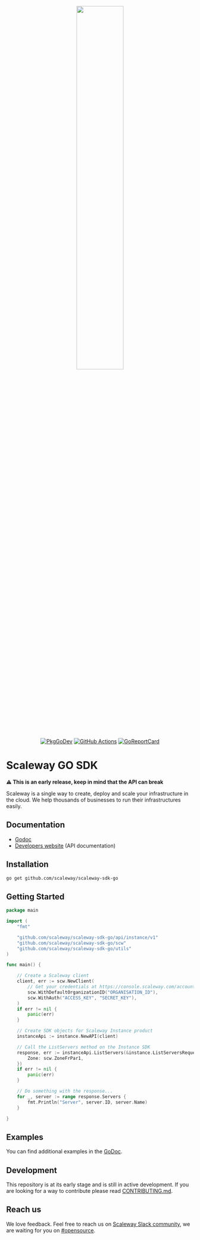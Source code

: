 <p align="center"><img width="50%" src="docs/static_files/sdk-artwork.png" /></p>

<p align="center">
  <a href="https://pkg.go.dev/github.com/scaleway/scaleway-sdk-go?tab=doc"><img src="https://pkg.go.dev/badge/github.com/scaleway/scaleway-sdk-go/" alt="PkgGoDev"></a>
  <a href="https://github.com/scaleway/scaleway-sdk-go/actions?query=workflow%3Apull-request"><img src="https://github.com/scaleway/scaleway-sdk-go/workflows/pull-request/badge.svg" alt="GitHub Actions" /></a>
  <a href="https://goreportcard.com/report/github.com/scaleway/scaleway-sdk-go"><img src="https://goreportcard.com/badge/scaleway/scaleway-sdk-go" alt="GoReportCard" /></a>
</p>

# Scaleway GO SDK


**:warning: This is an early release, keep in mind that the API can break**


Scaleway is a single way to create, deploy and scale your infrastructure in the cloud. We help thousands of businesses to run their infrastructures easily.

## Documentation

- [Godoc](https://pkg.go.dev/github.com/scaleway/scaleway-sdk-go?tab=doc)
- [Developers website](https://developers.scaleway.com) (API documentation)

## Installation

```bash
go get github.com/scaleway/scaleway-sdk-go
```

## Getting Started

```go
package main

import (
	"fmt"

	"github.com/scaleway/scaleway-sdk-go/api/instance/v1"
	"github.com/scaleway/scaleway-sdk-go/scw"
	"github.com/scaleway/scaleway-sdk-go/utils"
)

func main() {

	// Create a Scaleway client
	client, err := scw.NewClient(
		// Get your credentials at https://console.scaleway.com/account/credentials
		scw.WithDefaultOrganizationID("ORGANISATION_ID"),
		scw.WithAuth("ACCESS_KEY", "SECRET_KEY"),
	)
	if err != nil {
		panic(err)
	}

	// Create SDK objects for Scaleway Instance product
	instanceApi := instance.NewAPI(client)

	// Call the ListServers method on the Instance SDK
	response, err := instanceApi.ListServers(&instance.ListServersRequest{
		Zone: scw.ZoneFrPar1,
	})
	if err != nil {
		panic(err)
	}

	// Do something with the response...
	for _, server := range response.Servers {
		fmt.Println("Server", server.ID, server.Name)
	}

}
```

## Examples

You can find additional examples in the [GoDoc](https://pkg.go.dev/github.com/scaleway/scaleway-sdk-go?tab=doc).

## Development

This repository is at its early stage and is still in active development.
If you are looking for a way to contribute please read [CONTRIBUTING.md](CONTRIBUTING.md).

## Reach us

We love feedback.
Feel free to reach us on [Scaleway Slack community](https://slack.scaleway.com/), we are waiting for you on [#opensource](https://scaleway-community.slack.com/app_redirect?channel=opensource).
